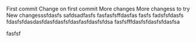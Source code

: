 First commit
Change on first commit
More changes
More changess to try
New changesssfdasfs
safdsadfasfs
fasfasfsffdasfas
fasfs
fadsfsfdasfs
fdasfsfdasdasfdasfdasfsfdasfasfdasfsfdsa
fasfsfffdasfsfdasfsfdasfsa

fasfsf
